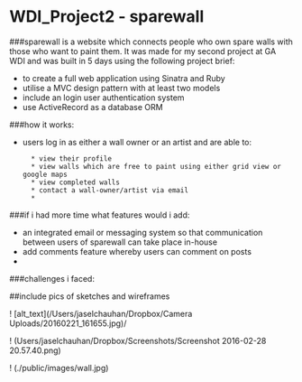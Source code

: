 # WDI_Project2 - sparewall

###sparewall is a website which connects people who own spare walls with those who want to paint them. It was made for my second project at GA WDI and was built in 5 days using the following project brief:

* to create a full web application using Sinatra and Ruby
* utilise a MVC design pattern with at least two models
* include an login user authentication system 
* use ActiveRecord as a database ORM

###how it works:
	
* users log in as either a wall owner or an artist and are able to:
		
		* view their profile
		* view walls which are free to paint using either grid view or google maps
		* view completed walls
		* contact a wall-owner/artist via email
		* 

###if i had more time what features would i add:

  * an integrated email or messaging system so that communication between users of sparewall can take place in-house
  * add comments feature whereby users can comment on posts
  * 

###challenges i faced:

##include pics of sketches and wireframes


! [alt_text](/Users/jaselchauhan/Dropbox/Camera Uploads/20160221_161655.jpg)/

! (Users/jaselchauhan/Dropbox/Screenshots/Screenshot 2016-02-28 20.57.40.png)

! (./public/images/wall.jpg)